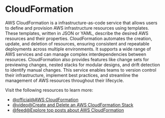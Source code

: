 # CloudFormation

AWS CloudFormation is a infrastructure-as-code service that allows users to define and provision AWS infrastructure resources using templates. These templates, written in JSON or YAML, describe the desired AWS resources and their properties. CloudFormation automates the creation, update, and deletion of resources, ensuring consistent and repeatable deployments across multiple environments. It supports a wide range of AWS services and can manage complex interdependencies between resources. CloudFormation also provides features like change sets for previewing changes, nested stacks for modular designs, and drift detection to identify manual changes. This service enables teams to version control their infrastructure, implement best practices, and streamline the management of AWS resources throughout their lifecycle.

Visit the following resources to learn more:

- [@official@AWS CloudFormation](https://aws.amazon.com/cloudformation/)
- [@video@Create and Delete an AWS CloudFormation Stack](https://www.youtube.com/watch?v=fmDG-W5TFp4)
- [@feed@Explore top posts about AWS CloudFormation](https://app.daily.dev/tags/aws-cloudformation?ref=roadmapsh)
